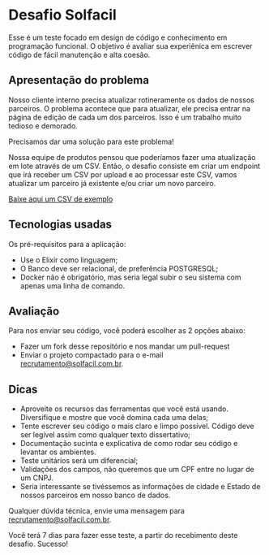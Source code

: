 # Desafio Solfacil

Esse é um teste focado em design de código e conhecimento em programação funcional. O objetivo é avaliar sua experiênica em escrever código de fácil manutenção e alta coesão.

## Apresentação do problema

Nosso cliente interno precisa atualizar rotineramente os dados de nossos parceiros. O problema acontece que para atualizar, ele precisa entrar na página de edição de cada um dos parceiros. Isso é um trabalho muito tedioso e demorado.

Precisamos dar uma solução para este problema!

Nossa equipe de produtos pensou que poderíamos fazer uma atualização em lote através de um CSV. Então, o desafio consiste em criar um endpoint que irá receber um CSV por upload e ao processar este CSV, vamos atualizar um parceiro já existente e/ou criar um novo parceiro.

[Baixe aqui um CSV de exemplo](assets/exemplo.csv)

## Tecnologias usadas

Os pré-requisitos para a aplicação:

- Use o Elixir como linguagem;
- O Banco deve ser relacional, de preferência POSTGRESQL;
- Docker não é obrigatório, mas seria legal subir o seu sistema com apenas uma linha de comando.

## Avaliação

Para nos enviar seu código, você poderá escolher as 2 opções abaixo:

- Fazer um fork desse repositório e nos mandar um pull-request
- Enviar o projeto compactado para o e-mail recrutamento@solfacil.com.br.

## Dicas

- Aproveite os recursos das ferramentas que você está usando. Diversifique e mostre que você domina cada uma delas;
- Tente escrever seu código o mais claro e limpo possível. Código deve ser legível assim como qualquer texto dissertativo;
- Documentação sucinta e explicativa de como rodar seu código e levantar os ambientes.
- Teste unitários será um diferencial;
- Validações dos campos, não queremos que um CPF entre no lugar de um CNPJ.
- Seria interessante se tivéssemos as informações de cidade e Estado de nossos parceiros em nosso banco de dados.

Qualquer dúvida técnica, envie uma mensagem para recrutamento@solfacil.com.br.

Você terá 7 dias para fazer esse teste, a partir do recebimento deste desafio. Sucesso!
